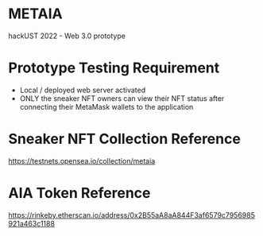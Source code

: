 # METAIA
hackUST 2022 - Web 3.0 prototype

# Prototype Testing Requirement
- Local / deployed web server activated
- ONLY the sneaker NFT owners can view their NFT status after connecting their MetaMask wallets to the application

# Sneaker NFT Collection Reference
https://testnets.opensea.io/collection/metaia

# AIA Token Reference
https://rinkeby.etherscan.io/address/0x2B55aA8aA844F3af6579c7956985921a463c1188